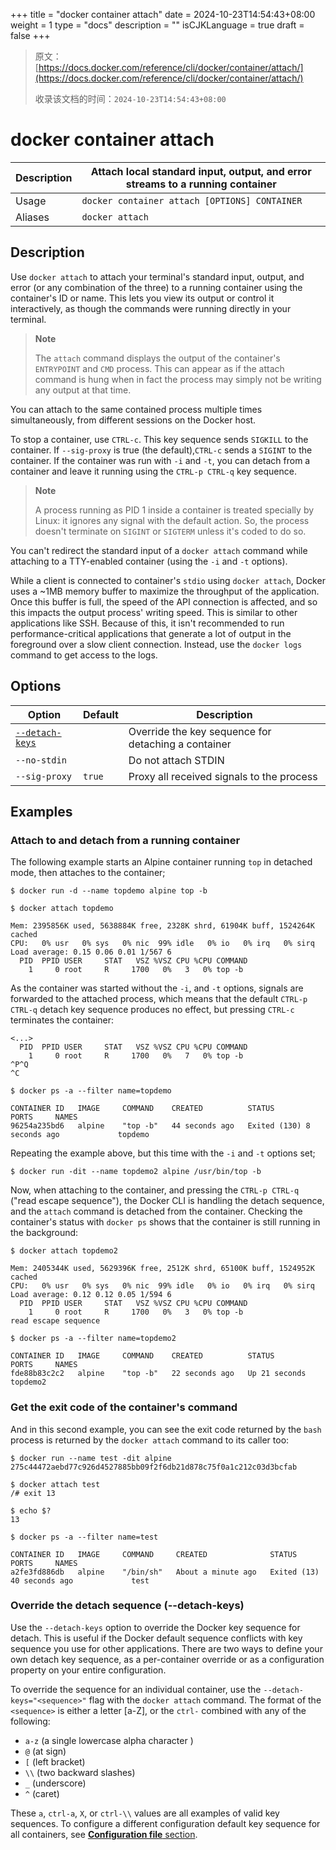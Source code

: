 +++
title = "docker container attach"
date = 2024-10-23T14:54:43+08:00
weight = 1
type = "docs"
description = ""
isCJKLanguage = true
draft = false
+++

> 原文：[https://docs.docker.com/reference/cli/docker/container/attach/](https://docs.docker.com/reference/cli/docker/container/attach/)
>
> 收录该文档的时间：`2024-10-23T14:54:43+08:00`

# docker container attach

| Description | Attach local standard input, output, and error streams to a running container |
| :---------- | ------------------------------------------------------------ |
| Usage       | `docker container attach [OPTIONS] CONTAINER`                |
| Aliases     | `docker attach`                                              |

## Description

Use `docker attach` to attach your terminal's standard input, output, and error (or any combination of the three) to a running container using the container's ID or name. This lets you view its output or control it interactively, as though the commands were running directly in your terminal.

> **Note**
>
> The `attach` command displays the output of the container's `ENTRYPOINT` and `CMD` process. This can appear as if the attach command is hung when in fact the process may simply not be writing any output at that time.

You can attach to the same contained process multiple times simultaneously, from different sessions on the Docker host.

To stop a container, use `CTRL-c`. This key sequence sends `SIGKILL` to the container. If `--sig-proxy` is true (the default),`CTRL-c` sends a `SIGINT` to the container. If the container was run with `-i` and `-t`, you can detach from a container and leave it running using the `CTRL-p CTRL-q` key sequence.

> **Note**
>
> A process running as PID 1 inside a container is treated specially by Linux: it ignores any signal with the default action. So, the process doesn't terminate on `SIGINT` or `SIGTERM` unless it's coded to do so.

You can't redirect the standard input of a `docker attach` command while attaching to a TTY-enabled container (using the `-i` and `-t` options).

While a client is connected to container's `stdio` using `docker attach`, Docker uses a ~1MB memory buffer to maximize the throughput of the application. Once this buffer is full, the speed of the API connection is affected, and so this impacts the output process' writing speed. This is similar to other applications like SSH. Because of this, it isn't recommended to run performance-critical applications that generate a lot of output in the foreground over a slow client connection. Instead, use the `docker logs` command to get access to the logs.

## Options

| Option                                                       | Default | Description                                         |
| ------------------------------------------------------------ | ------- | --------------------------------------------------- |
| [`--detach-keys`](https://docs.docker.com/reference/cli/docker/container/attach/#detach-keys) |         | Override the key sequence for detaching a container |
| `--no-stdin`                                                 |         | Do not attach STDIN                                 |
| `--sig-proxy`                                                | `true`  | Proxy all received signals to the process           |

## Examples

### Attach to and detach from a running container

The following example starts an Alpine container running `top` in detached mode, then attaches to the container;



```console
$ docker run -d --name topdemo alpine top -b

$ docker attach topdemo

Mem: 2395856K used, 5638884K free, 2328K shrd, 61904K buff, 1524264K cached
CPU:   0% usr   0% sys   0% nic  99% idle   0% io   0% irq   0% sirq
Load average: 0.15 0.06 0.01 1/567 6
  PID  PPID USER     STAT   VSZ %VSZ CPU %CPU COMMAND
    1     0 root     R     1700   0%   3   0% top -b
```

As the container was started without the `-i`, and `-t` options, signals are forwarded to the attached process, which means that the default `CTRL-p CTRL-q` detach key sequence produces no effect, but pressing `CTRL-c` terminates the container:



```console
<...>
  PID  PPID USER     STAT   VSZ %VSZ CPU %CPU COMMAND
    1     0 root     R     1700   0%   7   0% top -b
^P^Q
^C

$ docker ps -a --filter name=topdemo

CONTAINER ID   IMAGE     COMMAND    CREATED          STATUS                       PORTS     NAMES
96254a235bd6   alpine    "top -b"   44 seconds ago   Exited (130) 8 seconds ago             topdemo
```

Repeating the example above, but this time with the `-i` and `-t` options set;



```console
$ docker run -dit --name topdemo2 alpine /usr/bin/top -b
```

Now, when attaching to the container, and pressing the `CTRL-p CTRL-q` ("read escape sequence"), the Docker CLI is handling the detach sequence, and the `attach` command is detached from the container. Checking the container's status with `docker ps` shows that the container is still running in the background:



```console
$ docker attach topdemo2

Mem: 2405344K used, 5629396K free, 2512K shrd, 65100K buff, 1524952K cached
CPU:   0% usr   0% sys   0% nic  99% idle   0% io   0% irq   0% sirq
Load average: 0.12 0.12 0.05 1/594 6
  PID  PPID USER     STAT   VSZ %VSZ CPU %CPU COMMAND
    1     0 root     R     1700   0%   3   0% top -b
read escape sequence

$ docker ps -a --filter name=topdemo2

CONTAINER ID   IMAGE     COMMAND    CREATED          STATUS          PORTS     NAMES
fde88b83c2c2   alpine    "top -b"   22 seconds ago   Up 21 seconds             topdemo2
```

### Get the exit code of the container's command

And in this second example, you can see the exit code returned by the `bash` process is returned by the `docker attach` command to its caller too:



```console
$ docker run --name test -dit alpine
275c44472aebd77c926d4527885bb09f2f6db21d878c75f0a1c212c03d3bcfab

$ docker attach test
/# exit 13

$ echo $?
13

$ docker ps -a --filter name=test

CONTAINER ID   IMAGE     COMMAND     CREATED              STATUS                       PORTS     NAMES
a2fe3fd886db   alpine    "/bin/sh"   About a minute ago   Exited (13) 40 seconds ago             test
```

### Override the detach sequence (--detach-keys)

Use the `--detach-keys` option to override the Docker key sequence for detach. This is useful if the Docker default sequence conflicts with key sequence you use for other applications. There are two ways to define your own detach key sequence, as a per-container override or as a configuration property on your entire configuration.

To override the sequence for an individual container, use the `--detach-keys="<sequence>"` flag with the `docker attach` command. The format of the `<sequence>` is either a letter [a-Z], or the `ctrl-` combined with any of the following:

- `a-z` (a single lowercase alpha character )
- `@` (at sign)
- `[` (left bracket)
- `\\` (two backward slashes)
- `_` (underscore)
- `^` (caret)

These `a`, `ctrl-a`, `X`, or `ctrl-\\` values are all examples of valid key sequences. To configure a different configuration default key sequence for all containers, see [**Configuration file** section](https://docs.docker.com/reference/cli/docker/#configuration-files).
